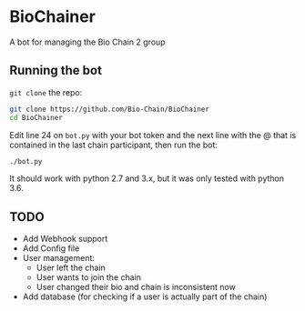 # BioChainer
A bot for managing  the Bio Chain 2 group

## Running the bot
`git clone` the repo:
```bash
git clone https://github.com/Bio-Chain/BioChainer
cd BioChainer
```

Edit line 24 on `bot.py` with your bot token and the next line with the @ that is contained in the last chain participant, then run the bot:
```bash
./bot.py
```

It should work with python 2.7 and 3.x, but it was only tested with python 3.6.

## TODO
- Add Webhook support
- Add Config file
- User management:
  - User left the chain
  - User wants to join the chain
  - User changed their bio and chain is inconsistent now
- Add database (for checking if a user is actually part of the chain)
